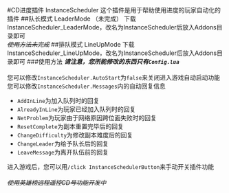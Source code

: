 #CD进度插件 InstanceScheduler
这个插件是用于帮助使用进度的玩家自动化的插件
##队长模式 LeaderMode （未完成）
下载InstanceScheduler_LeaderMode，改名为InstanceScheduler后放入Addons目录即可<br/>
~~_使用方法未完成_~~
##排队模式 LineUpMode
下载InstanceScheduler_LineUpMode，改名为InstanceScheduler后放入Addons目录即可
###使用方法
_**请注意，您所能修改的东西只有`Config.lua`**_<br/>
<br/>您可以修改`InstanceScheduler.AutoStart`为`false`来关闭进入游戏自动启动功能<br/>
您可以修改`InstanceScheduler.Messages`内的自动回复信息

* `AddInLine`为加入队列时的回复
* `AlreadyInLine`为玩家已经加入队列时的回复
* `NetProblem`为玩家由于网络原因跨位面失败时的回复
* `ResetComplete`为副本重置完毕后的回复
* `ChangeDifficulty`为修改副本难度后的回复
* `ChangeLeader`为给予队长后的回复
* `LeaveMessage`为离开队伍前的回复

进入游戏后，您可以用`/click InstanceSchedulerButton`来手动开关插件功能<br/><br/>
_~~使用英雄榜远程遥控CD号功能开发中~~_
